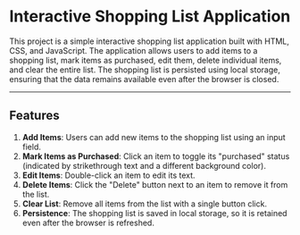 
# Interactive Shopping List Application

This project is a simple interactive shopping list application built with HTML, CSS, and JavaScript. The application allows users to add items to a shopping list, mark items as purchased, edit them, delete individual items, and clear the entire list. The shopping list is persisted using local storage, ensuring that the data remains available even after the browser is closed.

---

## Features

1. **Add Items**: Users can add new items to the shopping list using an input field.
2. **Mark Items as Purchased**: Click an item to toggle its "purchased" status (indicated by strikethrough text and a different background color).
3. **Edit Items**: Double-click an item to edit its text.
4. **Delete Items**: Click the "Delete" button next to an item to remove it from the list.
5. **Clear List**: Remove all items from the list with a single button click.
6. **Persistence**: The shopping list is saved in local storage, so it is retained even after the browser is refreshed.


